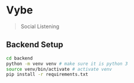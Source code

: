 # Vybe

> Social Listening

## Backend Setup
```sh
cd backend
python -m venv venv # make sure it is python 3
source venv/bin/activate # activate venv
pip install -r requirements.txt
```
 